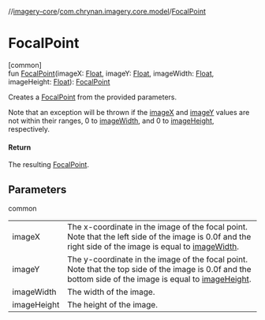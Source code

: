 //[imagery-core](../../index.md)/[com.chrynan.imagery.core.model](index.md)/[FocalPoint](-focal-point.md)

# FocalPoint

[common]\
fun [FocalPoint](-focal-point.md)(imageX: [Float](https://kotlinlang.org/api/latest/jvm/stdlib/kotlin/-float/index.html), imageY: [Float](https://kotlinlang.org/api/latest/jvm/stdlib/kotlin/-float/index.html), imageWidth: [Float](https://kotlinlang.org/api/latest/jvm/stdlib/kotlin/-float/index.html), imageHeight: [Float](https://kotlinlang.org/api/latest/jvm/stdlib/kotlin/-float/index.html)): [FocalPoint](-focal-point/index.md)

Creates a [FocalPoint](-focal-point/index.md) from the provided parameters.

Note that an exception will be thrown if the [imageX](-focal-point.md) and [imageY](-focal-point.md) values are not within their ranges, 0 to [imageWidth](-focal-point.md), and 0 to [imageHeight](-focal-point.md), respectively.

#### Return

The resulting [FocalPoint](-focal-point/index.md).

## Parameters

common

| | |
|---|---|
| imageX | The x-coordinate in the image of the focal point. Note that the left side of the image is 0.0f and the right side of the image is equal to [imageWidth](-focal-point.md). |
| imageY | The y-coordinate in the image of the focal point. Note that the top side of the image is 0.0f and the bottom side of the image is equal to [imageHeight](-focal-point.md). |
| imageWidth | The width of the image. |
| imageHeight | The height of the image. |
